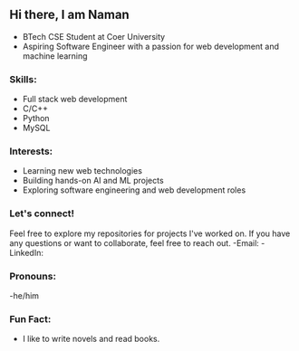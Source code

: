 ## Hi there, I am Naman
 * BTech CSE Student at Coer University
 * Aspiring Software Engineer with a passion for web development and machine learning
### Skills:
 * Full stack web development
 * C/C++
 * Python
 * MySQL
### Interests:
 * Learning new web technologies
 * Building hands-on AI and ML projects
 * Exploring software engineering and web development roles
### Let's connect!
Feel free to explore my repositories for projects I've worked on. If you have any questions or want to collaborate, feel free to reach out.
  -Email: 
  -LinkedIn: 
### Pronouns:
  -he/him
### Fun Fact: 
  - I like to write novels and read books.
